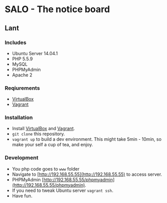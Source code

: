 SALO - The notice board
====

## Lant
### Includes

 * Ubuntu Server 14.04.1
 * PHP 5.5.9
 * MySQL
  * PHPMyAdmin
 * Apache 2

### Reqiurements

 * [VirtualBox](https://www.virtualbox.org/wiki/Downloads)
 * [Vagrant](https://www.vagrantup.com/downloads.html)

### Installation
 
 * Install [VirtualBox](https://www.virtualbox.org/wiki/Downloads) and [Vagrant](https://www.vagrantup.com/downloads.html).
 * `git clone` this repository.
 * `vagrant up` to build a dev environment. This might take 5min - 10min, so make your self a cup of tea, and enjoy.

### Development

 * You php code goes to `www` folder
 * Navigate to [http://192.168.55.55](http://192.168.55.55) to access server.
 * PHPMyAdmin [http://192.168.55.55/phpmyadmin](http://192.168.55.55/phpmyadmin).
 * If you need to tweak Ubuntu server `vagrant ssh`.
 * Have fun.

